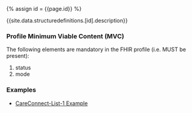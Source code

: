 
{% assign id = {{page.id}} %}

{{site.data.structuredefinitions.[id].description}}

### Profile Minimum Viable Content (MVC) ###

The following elements are mandatory in the FHIR profile (i.e. MUST be present):

1.	status
2.	mode

### Examples ###

- [CareConnect-List-1 Example](CareConnect-List-Example-1.html)

